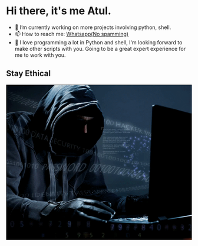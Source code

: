 # Hi there, it's me Atul.
 
- 🔭 I’m currently working on more projects involving python, shell.
- 📫 How to reach me: <a href="https://wa.me/+8894287590?text=Hi+Atul,+nice+to+meet+you+my+name+is+ , I got your no. from GitHub" target="_blank" >Whatsapp(No spamming)</a>
- 💠 I love programming a lot in Python and shell, I'm looking forward to make other scripts with you. Going to be a great expert experience for me to work with you.


## Stay Ethical
<img src="https://github.com/TermuxHackz/termuxhackz/blob/master/hacker_uGThpFPb.gif"/>